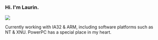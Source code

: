 ### Hi. I'm Laurin.

![](https://i.imgur.com/qWYi13Q.gif)

Currently working with IA32 & ARM, including software platforms such as NT & XNU.
PowerPC has a special place in my heart.
